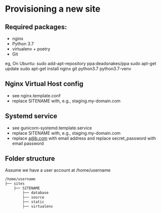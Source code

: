 # Provisioning a new site

## Required packages:

- nginx
- Python 3.7
- virtualenv + poetry
- Git

eg, On Ubuntu:
sudo add-apt-repository ppa:deadsnakes/ppa
sudo apt-get update
sudo apt-get install nginx git python3.7 python3.7-venv

## Nginx Virtual Host config

- see nginx.template.conf
- replace SITENAME with, e.g., staging.my-domain.com

## Systemd service

- see gunicorn-systemd.template.service
- replace SITENAME with, e.g., staging.my-domain.com
- replace a@b.com with email address and replace secret_password with email password

## Folder structure

Assume we have a user account at /home/username

```bash
/home/username
├── sites
    ├── SITENAME
        ├── database
        ├── source
        ├── static
        ├── virtualenv
```
